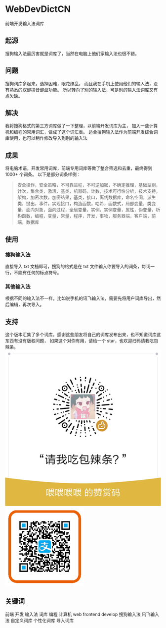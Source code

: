 # WebDevDictCN
前端开发输入法词库

## 起源
搜狗输入法最厉害就是词库了，当然在电脑上他们家输入法也很不错。

## 问题
搜狗词库多起来，选择困难，眼花缭乱，
而且我在手机上使用他们的输入法，没有熟悉的双键拼音键盘功能。
所以转向了别的输入法，可是别的输入法词库又有点欠缺。

## 解决
我将搜狗格式的第三方词库做了一下整理，以前端开发词库为主，
加入一些计算机和编程的常用词汇，做成了这个词汇表。
适合搜狗输入法作为前端开发综合词库使用，也可以稍作修改导入到别的输入法

## 成果
将电脑术语，开发常用词库，前端专用词库等做了整合筛选和去重，最终得到 1000+ 个词条。
以下是部分词条样例： 

> 安全操作，安全策略，不可靠进程，不可逆加密，不确定推理，基础型别，计次，集合类，激活，基类，机器码，计数，技术可行性分析，技术支持，架构，加密次数，加密结果，基类，接口，离线数据库，命名空间，派生类，抛出，事件，实现接口，构造函数，哈希，函数式，局部变量，类变量，面向对象，面向过程，全局变量，实例，实例变量，属性，伪变量，析构函数，编程，变量，常量，程序，开发，事物，服务器端，客户端，前端，数据库

## 使用
### 搜狗输入法
直接导入 txt 文档即可，搜狗的格式是在 txt 文件输入你要导入的词条，每词一行，不能有任何的标点符号。
### 其他输入法
根据不同的输入法不一样，比如说手机的讯飞输入法，需要先将用户词库导出，然后编辑，再次导入。

## 支持
这个版本汇集了多个词库，感谢这些朋友将自己的词库发布出来，也不知道词库这东西有没有版权问题，
如果这个对你有用，请给一个 star，也欢迎扫码请我吃包辣条。
![image](https://github.com/LiangWei88/WebDevDictCN/raw/master/donate/weixinPay.png)
![image](https://github.com/LiangWei88/WebDevDictCN/raw/master/donate/aliPay.png)

## 关键词
前端 开发 输入法 词库 编程 计算机 web frontend develop 搜狗输入法 讯飞输入法 自定义词库 个性化词库 导入词库